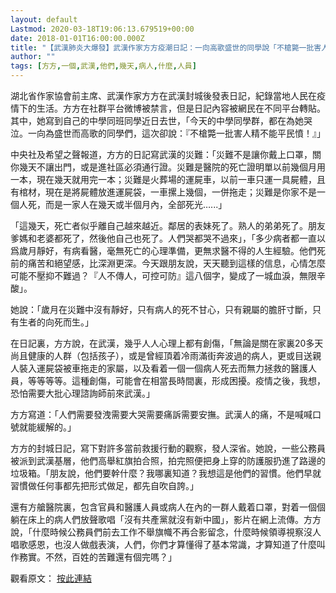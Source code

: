 ```yaml
---
layout: default
Lastmod: 2020-03-18T19:06:13.679519+00:00
date: 2018-01-01T16:00:00.000Z
title: "【武漢肺炎大爆發】武漢作家方方疫潮日記：一向高歌盛世的同學說「不槍斃一批害人精不能平民憤」 - 雅虎香港新聞"
author: ""
tags: [方方,一個,武漢,他們,幾天,病人,什麼,人員]
---
```


湖北省作家協會前主席、武漢作家方方在武漢封城後發表日記，紀錄當地人民在疫情下的生活。方方在社群平台微博被禁言，但是日記內容被網民在不同平台轉貼。其中，她寫到自己的中學同班同學近日去世，「今天的中學同學群，都在為她哭泣。一向為盛世而高歌的同學們，這次卻說：『不槍斃一批害人精不能平民憤！』」

中央社及希望之聲報道，方方的日記寫武漢的災難：「災難不是讓你戴上口罩，關你幾天不讓出門，或是進社區必須通行證。災難是醫院的死亡證明單以前幾個月用一本，現在幾天就用完一本；災難是火葬場的運屍車，以前一車只運一具屍體，且有棺材，現在是將屍體放進運屍袋，一車摞上幾個，一併拖走；災難是你家不是一個人死，而是一家人在幾天或半個月內，全部死光…...」

「這幾天，死亡者似乎離自己越來越近。鄰居的表妹死了。熟人的弟弟死了。朋友爹媽和老婆都死了，然後他自己也死了。人們哭都哭不過來」，「多少病者都一直以爲歲月靜好，有病看醫，毫無死亡的心理準備，更無求醫不得的人生經驗。他們死前的痛苦和絕望感，比深淵更深。今天跟朋友說，天天聽到這樣的信息，心情怎麼可能不壓抑不難過？『人不傳人，可控可防』這八個字，變成了一城血淚，無限辛酸」。

她說：「歲月在災難中沒有靜好，只有病人的死不甘心，只有親屬的膽肝寸斷，只有生者的向死而生。」

在日記裏，方方說，在武漢，幾乎人人心理上都有創傷，「無論是關在家裏20多天尚且健康的人群（包括孩子），或是曾經頂着冷雨滿街奔波過的病人，更或目送親人裝入運屍袋被車拖走的家屬，以及看着一個一個病人死去而無力拯救的醫護人員，等等等等。這種創傷，可能會在相當長時間裏，形成困擾。疫情之後，我想，恐怕需要大批心理諮詢師前來武漢。」

方方寫道：「人們需要發洩需要大哭需要痛訴需要安撫。武漢人的痛，不是喊喊口號就能緩解的。」

方方的封城日記，寫下對許多當前救援行動的觀察，發人深省。她說，一些公務員被派到武漢基層，他們高舉紅旗拍合照，拍完照便把身上穿的防護服扔進了路邊的垃圾箱。「朋友說，他們要幹什麼？我哪裏知道？我想這是他們的習慣。他們早就習慣做任何事都先把形式做足，都先自吹自誇。」

還有方艙醫院裏，包含官員和醫護人員或病人在內的一群人戴着口罩，對着一個個躺在床上的病人們放聲歌唱「沒有共產黨就沒有新中國」，影片在網上流傳。方方說，「什麼時候公務員們前去工作不舉旗幟不再合影留念，什麼時候領導視察沒人唱歌感恩，也沒人做戲表演，人們，你們才算懂得了基本常識，才算知道了什麼叫作務實。不然，百姓的苦難還有個完嗎？」

觀看原文： [按此連結](https://www.hkcnews.com/article/27024/武漢肺炎-方方-27024/【武漢肺炎大爆發】武漢作家方方疫潮日記：一向高歌盛世的同學說「不槍斃一批害人精不能平民憤」)


